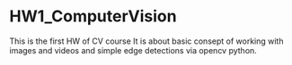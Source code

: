 # HW1_ComputerVision
This is the first HW of CV course 
It is about basic consept of working with images and videos and simple edge detections via opencv python.
